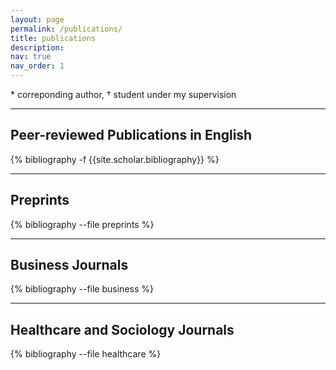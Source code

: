 ```yaml
---
layout: page
permalink: /publications/
title: publications
description: 
nav: true
nav_order: 1
---
```


 \* correponding author,  † student under my supervision







---
## **Peer-reviewed Publications in English**
<!-- _pages/publications.md -->
<div class="publications">

{% bibliography -f {{site.scholar.bibliography}} %}

</div>

---
## **Preprints**
<!-- _pages/publications.md -->
<div class="preprints">

{% bibliography --file preprints %}

</div>

---


## **Business Journals**
<!-- _pages/publications.md -->
<div class="publications_business">

{% bibliography --file business %}

</div>

---

## **Healthcare and Sociology Journals**
<!-- _pages/publications.md -->
<div class="publications_healthcare">

{% bibliography --file healthcare %}

</div>